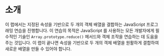 # 소개

이 랩에서는 지정된 속성을 기반으로 두 개의 객체 배열을 결합하는 JavaScript 프로그래밍 연습을 진행합니다. 이 연습의 목적은 JavaScript 를 사용하는 모든 개발자에게 필수적인 기술인 `Array.prototype.reduce()` 메서드와 객체 조작을 연습하는 데 도움을 주는 것입니다. 이 랩이 끝나면 속성을 기반으로 두 개의 객체 배열을 원활하게 결합하여 새로운 배열을 만들 수 있어야 합니다.
